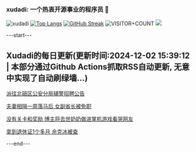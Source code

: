 ### xudadi: 一个热衷开源事业的程序员 👋

![xudadi](https://github-readme-stats-git-masterorgs-github-readme-stats-team.vercel.app/api?username=xudadi)
[![Top Langs](https://github-readme-stats.vercel.app/api/top-langs/?username=xudadi)](https://github.com/anuraghazra/github-readme-stats)
[![GitHub Streak](https://streak-stats.demolab.com?user=xudadi&locale=zh_Hans)](https://git.io/streak-stats)
![VISITOR+COUNT](https://komarev.com/ghpvc/?username=xudadi&label=VISITOR+COUNT)
![](https://raw.githubusercontent.com/xudadi/xudadi/main/assets/github-contribution-grid-snake.svg)


---start---

## Xudadi的每日更新(更新时间:2024-12-02 15:39:12 | 本部分通过Github Actions抓取RSS自动更新, 无意中实现了自动刷绿墙...)

[派往北碚区公安分局辅警招聘公告](https://www.gongkaoleida.com/article/2214517)

[夫妻相隔一周落马后 女副省长被免职](https://m.163.com/news/article/JIDI03BG055040N3.html)

[没有关卡和奖励 博主将去世奶奶做进掌机游戏看哭网友](https://m.163.com/news/article/JIDBJ86B053469M5.html)

[拿到退休证1个多月 佘克冰被查](https://m.163.com/news/article/JIDC7KEO0512D3VJ.html)

---end---
